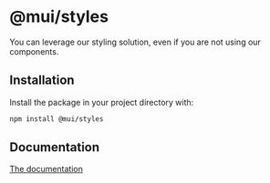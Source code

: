 # @mui/styles

You can leverage our styling solution, even if you are not using our components.

## Installation

Install the package in your project directory with:

```bash
npm install @mui/styles
```

## Documentation

[The documentation](https://mui.com/system/styles/basics/)
